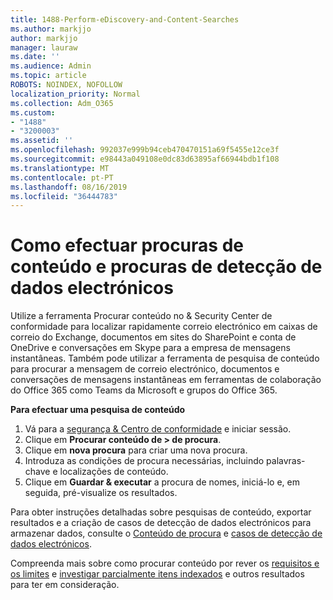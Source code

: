 ```yaml
---
title: 1488-Perform-eDiscovery-and-Content-Searches
ms.author: markjjo
author: markjjo
manager: lauraw
ms.date: ''
ms.audience: Admin
ms.topic: article
ROBOTS: NOINDEX, NOFOLLOW
localization_priority: Normal
ms.collection: Adm_O365
ms.custom:
- "1488"
- "3200003"
ms.assetid: ''
ms.openlocfilehash: 992037e999b94ceb470470151a69f5455e12ce3f
ms.sourcegitcommit: e98443a049108e0dc83d63895af66944bdb1f108
ms.translationtype: MT
ms.contentlocale: pt-PT
ms.lasthandoff: 08/16/2019
ms.locfileid: "36444783"
---
```

# <a name="how-to-perform-content-searches-and-ediscovery-searches"></a>Como efectuar procuras de conteúdo e procuras de detecção de dados electrónicos

Utilize a ferramenta Procurar conteúdo no & Security Center de conformidade para localizar rapidamente correio electrónico em caixas de correio do Exchange, documentos em sites do SharePoint e conta de OneDrive e conversações em Skype para a empresa de mensagens instantâneas. Também pode utilizar a ferramenta de pesquisa de conteúdo para procurar a mensagem de correio electrónico, documentos e conversações de mensagens instantâneas em ferramentas de colaboração do Office 365 como Teams da Microsoft e grupos do Office 365.

**Para efectuar uma pesquisa de conteúdo**

1. Vá para a [segurança & Centro de conformidade](https://protection.office.com) e iniciar sessão.
2. Clique em **Procurar conteúdo de > de procura**.
3. Clique em **nova procura** para criar uma nova procura.
4. Introduza as condições de procura necessárias, incluindo palavras-chave e localizações de conteúdo.  
5. Clique em **Guardar & executar** a procura de nomes, iniciá-lo e, em seguida, pré-visualize os resultados.

Para obter instruções detalhadas sobre pesquisas de conteúdo, exportar resultados e a criação de casos de detecção de dados electrónicos para armazenar dados, consulte o [Conteúdo de procura](https://docs.microsoft.com/en-us/office365/securitycompliance/content-search) e [casos de detecção de dados electrónicos](https://docs.microsoft.com/en-us/office365/securitycompliance/ediscovery-cases).

Compreenda mais sobre como procurar conteúdo por rever os [requisitos e os limites](https://docs.microsoft.com/en-us/office365/securitycompliance/limits-for-content-search) e [investigar parcialmente itens indexados](https://docs.microsoft.com/en-us/office365/securitycompliance/investigating-partially-indexed-items-in-ediscovery) e outros resultados para ter em consideração.